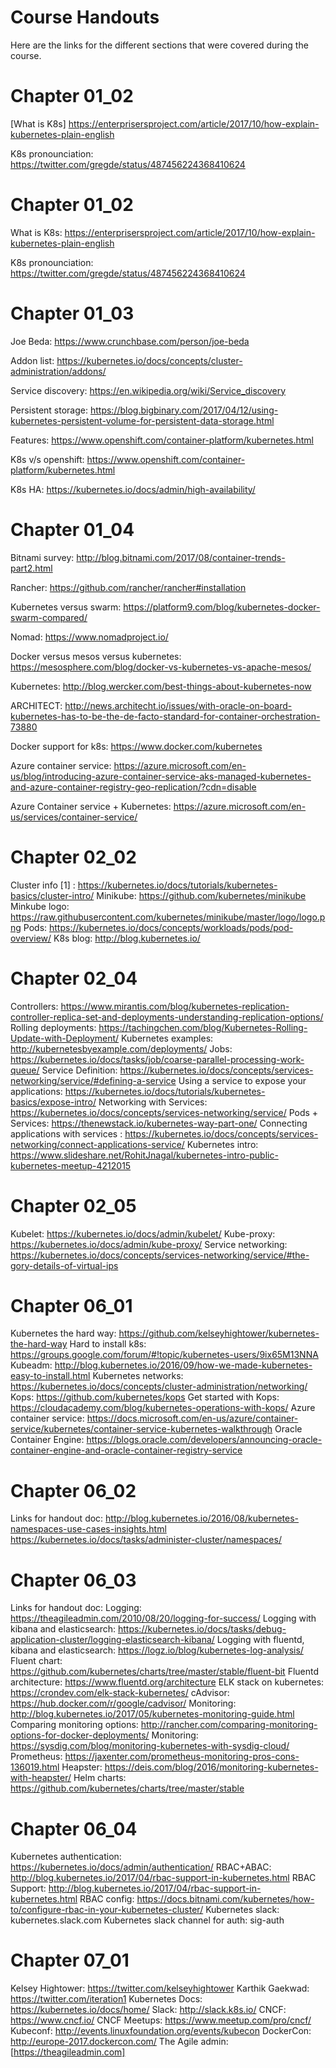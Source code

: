 # Course Handouts

Here are the links for the different sections that were covered during the course.

# Chapter 01_02
[What is K8s] https://enterprisersproject.com/article/2017/10/how-explain-kubernetes-plain-english

K8s pronounciation: https://twitter.com/gregde/status/487456224368410624


# Chapter 01_02
What is K8s: https://enterprisersproject.com/article/2017/10/how-explain-kubernetes-plain-english

K8s pronounciation: https://twitter.com/gregde/status/487456224368410624


# Chapter 01_03
Joe Beda: https://www.crunchbase.com/person/joe-beda

Addon list: https://kubernetes.io/docs/concepts/cluster-administration/addons/

Service discovery: https://en.wikipedia.org/wiki/Service_discovery

Persistent storage: https://blog.bigbinary.com/2017/04/12/using-kubernetes-persistent-volume-for-persistent-data-storage.html

Features: https://www.openshift.com/container-platform/kubernetes.html

K8s v/s openshift: https://www.openshift.com/container-platform/kubernetes.html

K8s HA: https://kubernetes.io/docs/admin/high-availability/


# Chapter 01_04
Bitnami survey: http://blog.bitnami.com/2017/08/container-trends-part2.html

Rancher: https://github.com/rancher/rancher#installation

Kubernetes versus swarm: https://platform9.com/blog/kubernetes-docker-swarm-compared/

Nomad: https://www.nomadproject.io/

Docker versus mesos versus kubernetes: https://mesosphere.com/blog/docker-vs-kubernetes-vs-apache-mesos/

Kubernetes: http://blog.wercker.com/best-things-about-kubernetes-now

ARCHITECT: http://news.architecht.io/issues/with-oracle-on-board-kubernetes-has-to-be-the-de-facto-standard-for-container-orchestration-73880

Docker support for k8s: https://www.docker.com/kubernetes

Azure container service: https://azure.microsoft.com/en-us/blog/introducing-azure-container-service-aks-managed-kubernetes-and-azure-container-registry-geo-replication/?cdn=disable

Azure Container service + Kubernetes: https://azure.microsoft.com/en-us/services/container-service/


# Chapter 02_02
Cluster info [1] : https://kubernetes.io/docs/tutorials/kubernetes-basics/cluster-intro/
Minikube: https://github.com/kubernetes/minikube
Minkube logo: https://raw.githubusercontent.com/kubernetes/minikube/master/logo/logo.png
Pods: https://kubernetes.io/docs/concepts/workloads/pods/pod-overview/
K8s blog: http://blog.kubernetes.io/


# Chapter 02_04
Controllers: https://www.mirantis.com/blog/kubernetes-replication-controller-replica-set-and-deployments-understanding-replication-options/
Rolling deployments: https://tachingchen.com/blog/Kubernetes-Rolling-Update-with-Deployment/
Kubernetes examples: http://kubernetesbyexample.com/deployments/
Jobs: https://kubernetes.io/docs/tasks/job/coarse-parallel-processing-work-queue/
Service Definition: https://kubernetes.io/docs/concepts/services-networking/service/#defining-a-service
Using a service to expose your applications: https://kubernetes.io/docs/tutorials/kubernetes-basics/expose-intro/
Networking with Services: https://kubernetes.io/docs/concepts/services-networking/service/
Pods + Services: https://thenewstack.io/kubernetes-way-part-one/
Connecting applications with services : https://kubernetes.io/docs/concepts/services-networking/connect-applications-service/
Kubernetes intro: https://www.slideshare.net/RohitJnagal/kubernetes-intro-public-kubernetes-meetup-4212015


# Chapter 02_05
Kubelet: https://kubernetes.io/docs/admin/kubelet/
Kube-proxy: https://kubernetes.io/docs/admin/kube-proxy/
Service networking: https://kubernetes.io/docs/concepts/services-networking/service/#the-gory-details-of-virtual-ips


# Chapter 06_01
Kubernetes the hard way: https://github.com/kelseyhightower/kubernetes-the-hard-way 
Hard to install k8s: https://groups.google.com/forum/#!topic/kubernetes-users/9ix65M13NNA
Kubeadm: http://blog.kubernetes.io/2016/09/how-we-made-kubernetes-easy-to-install.html
Kubernetes networks: https://kubernetes.io/docs/concepts/cluster-administration/networking/
Kops: https://github.com/kubernetes/kops
Get started with Kops: https://cloudacademy.com/blog/kubernetes-operations-with-kops/
Azure container service: https://docs.microsoft.com/en-us/azure/container-service/kubernetes/container-service-kubernetes-walkthrough
Oracle Container Engine: https://blogs.oracle.com/developers/announcing-oracle-container-engine-and-oracle-container-registry-service


# Chapter 06_02
Links for handout doc: http://blog.kubernetes.io/2016/08/kubernetes-namespaces-use-cases-insights.html
https://kubernetes.io/docs/tasks/administer-cluster/namespaces/


# Chapter 06_03
Links for handout doc: 
Logging: https://theagileadmin.com/2010/08/20/logging-for-success/
Logging with kibana and elasticsearch: https://kubernetes.io/docs/tasks/debug-application-cluster/logging-elasticsearch-kibana/
Logging with fluentd, kibana and elasticsearch: https://logz.io/blog/kubernetes-log-analysis/
Fluent chart: https://github.com/kubernetes/charts/tree/master/stable/fluent-bit
Fluentd architecture: https://www.fluentd.org/architecture
ELK stack on kubernetes: https://crondev.com/elk-stack-kubernetes/
cAdvisor: https://hub.docker.com/r/google/cadvisor/
Monitoring: http://blog.kubernetes.io/2017/05/kubernetes-monitoring-guide.html
Comparing monitoring options: http://rancher.com/comparing-monitoring-options-for-docker-deployments/
Monitoring: https://sysdig.com/blog/monitoring-kubernetes-with-sysdig-cloud/
Prometheus: https://jaxenter.com/prometheus-monitoring-pros-cons-136019.html
Heapster: https://deis.com/blog/2016/monitoring-kubernetes-with-heapster/
Helm charts: https://github.com/kubernetes/charts/tree/master/stable


# Chapter 06_04
Kubernetes authentication: https://kubernetes.io/docs/admin/authentication/
RBAC+ABAC: http://blog.kubernetes.io/2017/04/rbac-support-in-kubernetes.html
RBAC Support: http://blog.kubernetes.io/2017/04/rbac-support-in-kubernetes.html
RBAC config: https://docs.bitnami.com/kubernetes/how-to/configure-rbac-in-your-kubernetes-cluster/
Kubernetes slack: kubernetes.slack.com
Kubernetes slack channel for auth: sig-auth


# Chapter 07_01

Kelsey Hightower: https://twitter.com/kelseyhightower
Karthik Gaekwad: https://twitter.com/iteration1
Kubernetes Docs: https://kubernetes.io/docs/home/
Slack: http://slack.k8s.io/
CNCF: https://www.cncf.io/
CNCF Meetups: https://www.meetup.com/pro/cncf/
Kubeconf: http://events.linuxfoundation.org/events/kubecon
DockerCon: http://europe-2017.dockercon.com/
The Agile admin: [https://theagileadmin.com]

